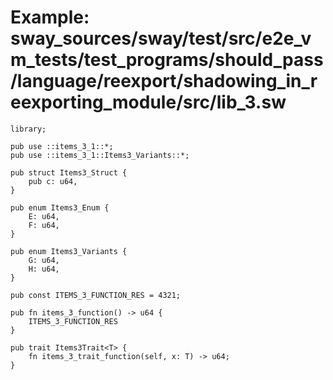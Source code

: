 # Example: sway_sources/sway/test/src/e2e_vm_tests/test_programs/should_pass/language/reexport/shadowing_in_reexporting_module/src/lib_3.sw

```sway
library;

pub use ::items_3_1::*;
pub use ::items_3_1::Items3_Variants::*;

pub struct Items3_Struct {
    pub c: u64,
}

pub enum Items3_Enum {
    E: u64,
    F: u64,
}

pub enum Items3_Variants {
    G: u64,
    H: u64,
}

pub const ITEMS_3_FUNCTION_RES = 4321;

pub fn items_3_function() -> u64 {
    ITEMS_3_FUNCTION_RES
}

pub trait Items3Trait<T> {
    fn items_3_trait_function(self, x: T) -> u64;
}

```
